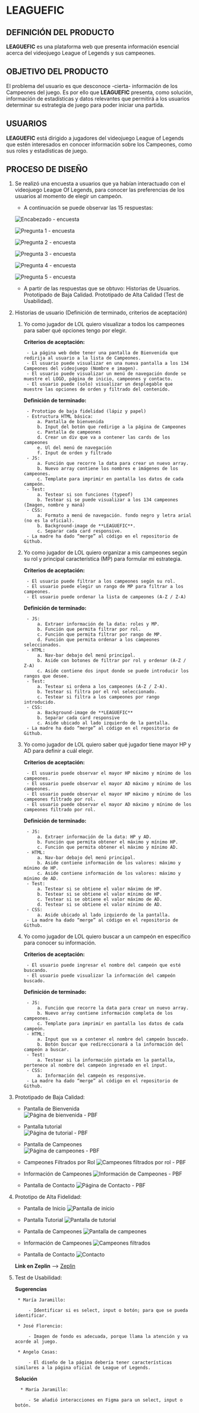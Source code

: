 # **LEAGUEFIC**

## DEFINICIÓN DEL PRODUCTO

**LEAGUEFIC** es una plataforma web que presenta información esencial acerca del videojuego League of Legends y sus campeones.

## OBJETIVO DEL PRODUCTO

El problema del usuario es que desconoce -cierta- información de los Campeones del juego. Es por ello que **LEAGUEFIC** presenta, como solución, información de estadísticas y datos relevantes que permitirá a los usuarios determinar su estrategia de juego para poder iniciar una partida. 

## USUARIOS

**LEAGUEFIC** está dirigido a jugadores del videojuego League of Legends que estén interesados en conocer información sobre los Campeones, como sus roles y estadísticas de juego.

## PROCESO DE DISEÑO

1. Se realizó una encuesta a usuarios que ya habían interactuado con el videojuego League Of Legends, para conocer las preferencias de los usuarios al momento de elegir un campeón.

    * A continuación se puede observar las 15 respuestas:

    ![Encabezado - encuesta](https://user-images.githubusercontent.com/47750982/55366172-29ddfc00-54ad-11e9-9a8a-810f6ad44672.jpg)

    ![Pregunta 1 - encuesta](https://user-images.githubusercontent.com/47750982/55366517-bc32cf80-54ae-11e9-98b5-562b1ef82429.jpg)

    ![Pregunta 2 - encuesta](https://user-images.githubusercontent.com/47750982/55366714-8c37fc00-54af-11e9-99a5-7fd8a4d3d990.jpg)

    ![Pregunta 3 - encuesta](https://user-images.githubusercontent.com/47750982/55366770-d02b0100-54af-11e9-8bc1-793487865b01.jpg)

    ![Pregunta 4 - encuesta](https://user-images.githubusercontent.com/47750982/55366852-25ffa900-54b0-11e9-8b6b-858cdde7fa9b.jpg)

    ![Pregunta 5 - encuesta](https://user-images.githubusercontent.com/47750982/55366911-62330980-54b0-11e9-91df-c1d21291e4f5.jpg)

    * A partir de las respuestas que se obtuvo:
        Historias de Usuarios.
        Prototipado de Baja Calidad.
        Prototipado de Alta Calidad (Test de Usabilidad).
    
2. Historias de usuario (Definición de terminado, criterios de aceptación)

    1. Yo como jugador de LOL quiero visualizar a todos los campeones para saber qué opciones tengo por elegir.

        **Criterios de aceptación:**

            - La página web debe tener una pantalla de Bienvenida que redirija al usuario a la lista de Campeones.
            - El usuario puede visualizar en una nueva pantalla a los 134 Campeones del videojuego (Nombre e imagen). 
            - El usuario puede visualizar un menú de navegación donde se muestre el LOGO, página de inicio, campeones y contacto.
            - El usuario puede (solo) visualizar un desplegable que muestre las opciones de orden y filtrado del contenido.

        **Definición de terminado:**

            - Prototipo de baja fidelidad (lápiz y papel)
            - Estructura HTML básica:
                a. Pantalla de bienvenida
                b. Input del botón que redirige a la página de Campeones
                c. Pantalla de campeones
                d. Crear un div que va a contener las cards de los campeones
                e. Ul del menú de navegación
                f. Input de orden y filtrado
            - JS:
                a. Función que recorre la data para crear un nuevo array.
                b. Nuevo array contiene los nombres e imágenes de los campeones.
                c. Template para imprimir en pantalla los datos de cada campeón.
            - Test:
                a. Testear si son funciones (typeof)
                b. Testear si se puede visualizar a los 134 campeones (Imagen, nombre y maná)
            - CSS:
                a. Formato a menú de navegación. fondo negro y letra arial (no es la oficial).
                b. Background-image de **LEAGUEFIC**.
                c. Separar cada card responsive.
            - La madre ha dado “merge” al código en el repositorio de Github.

    2. Yo como jugador de LOL quiero organizar a mis campeones según su rol y principal característica (MP) para formular mi estrategia.

        **Criterios de aceptación:**

            - El usuario puede filtrar a los campeones según su rol.
            - El usuario puede elegir un rango de MP para filtrar a los campeones.
            - El usuario puede ordenar la lista de campeones (A-Z / Z-A)

        **Definición de terminado:**

            - JS:
                a. Extraer información de la data: roles y MP.
                b. Función que permita filtrar por rol.
                c. Función que permita filtrar por rango de MP.
                d. Función que permita ordenar a los campeones seleccionados.
            - HTML:
                a. Nav-bar debajo del menú principal.
                b. Aside con botones de filtrar por rol y ordenar (A-Z / Z-A)
                c. Aside contiene dos input donde se puede introducir los rangos que desee.
            - Test:
                a. Testear si ordena a los campeones (A-Z / Z-A).
                b. Testear si filtra por el rol seleccionado.
                c. Testear si filtra a los campeones por rango introducido.
            - CSS:
                a. Background-image de **LEAGUEFIC**
                b. Separar cada card responsive
                c. Aside ubicado al lado izquierdo de la pantalla.
            - La madre ha dado “merge” al código en el repositorio de Github.

    3. Yo como jugador de LOL quiero saber qué jugador tiene mayor HP  y AD para definir a cuál elegir.

        **Criterios de aceptación:**

            - El usuario puede observar el mayor HP máximo y mínimo de los campeones.
            - El usuario puede observar el mayor AD máximo y mínimo de los campeones.
            - El usuario puede observar el mayor HP máximo y mínimo de los campeones filtrado por rol.
            - El usuario puede observar el mayor AD máximo y mínimo de los campeones filtrado por rol.

        **Definición de terminado:**

            - JS:
                a. Extraer información de la data: HP y AD.
                b. Función que permita obtener el máximo y mínimo HP.
                c. Función que permita obtener el máximo y mínimo AD.
            - HTML:	
                a. Nav-bar debajo del menú principal.
                b. Aside contiene información de los valores: máximo y mínimo de HP.
                c. Aside contiene información de los valores: máximo y mínimo de AD.
            - Test:
                a. Testear si se obtiene el valor máximo de HP.
                b. Testear si se obtiene el valor mínimo de HP.
                c. Testear si se obtiene el valor máximo de AD.
                d. Testear si se obtiene el valor mínimo de AD.
            - CSS:
                a. Aside ubicado al lado izquierdo de la pantalla.
            - La madre ha dado “merge” al código en el repositorio de Github.

    4. Yo como jugador de LOL quiero buscar a un campeón en específico para conocer su información.

        **Criterios de aceptación:**

            - El usuario puede ingresar el nombre del campeón que esté buscando.
            - El usuario puede visualizar la información del campeón buscado.

        **Definición de terminado:**

            - JS:
                a. Función que recorre la data para crear un nuevo array.
                b. Nuevo array contiene información completa de los campeones.
                c. Template para imprimir en pantalla los datos de cada campeón.
            - HTML:
                a. Input que va a contener el nombre del campeón buscado.
                b. Botón buscar que redireccionará a la información del campeón a buscar.
            - Test:
                a. Testear si la información pintada en la pantalla, pertenece al nombre del campeón ingresado en el input.
            - CSS:
                a. Información del campeón es responsive.
            - La madre ha dado “merge” al código en el repositorio de Github.

3. Prototipado de Baja Calidad:

    * Pantalla de Bienvenida    
    ![Página de bienvenida - PBF](https://user-images.githubusercontent.com/47750982/55369615-e4c1c600-54bc-11e9-8576-40cb4ffb7d52.jpg)

    * Pantalla tutorial    
    ![Página de tutorial - PBF](https://user-images.githubusercontent.com/47750982/55369685-38ccaa80-54bd-11e9-8f19-a6d2ba5f27ad.jpg)

    * Pantalla de Campeones    
    ![Página de campeones - PBF](https://user-images.githubusercontent.com/47750982/55369819-c14b4b00-54bd-11e9-893f-5ece82d1f54a.jpg)

    * Campeones Filtrados por Rol
    ![Campeones filtrados por rol - PBF](https://user-images.githubusercontent.com/47750982/55369892-14bd9900-54be-11e9-8e6d-9f2cad49b5dd.jpg)

    * Información de Campeones
    ![Información de Campeones - PBF](https://user-images.githubusercontent.com/47750982/55369974-69611400-54be-11e9-963c-aff056a893c3.jpg)

    * Pantalla de Contacto
    ![Página de Contacto - PBF](https://user-images.githubusercontent.com/47750982/55370065-bd6bf880-54be-11e9-96c3-6fe0422f8b17.jpg)

4. Prototipo de Alta Fidelidad:

    * Pantalla de Inicio
    ![Pantalla de inicio](https://user-images.githubusercontent.com/47750982/55370132-16d42780-54bf-11e9-8258-918f0310151f.jpg)

    * Pantalla Tutorial
    ![Pantalla de tutorial](https://user-images.githubusercontent.com/47750982/55370199-569b0f00-54bf-11e9-89e9-e24a1830c178.jpg)

    * Pantalla de Campeones
    ![Pantalla de campeones](https://user-images.githubusercontent.com/47750982/55370246-7af6eb80-54bf-11e9-9e9f-f9b33dce7866.jpg)

    * Información de Campeones
    ![Campeones filtrados](https://user-images.githubusercontent.com/47750982/55370299-a5e13f80-54bf-11e9-88e8-ac340d7518c6.jpg)

    * Pantalla de Contacto
    ![Contacto](https://user-images.githubusercontent.com/47750982/55370382-f5c00680-54bf-11e9-9821-d19414d3c35d.jpg)

    **Link en Zeplin** --> [Zeplin](https://app.zeplin.io/project/5c98023d9663d72519aa3a3c)

5. Test de Usabilidad:

    **Sugerencias**

        * María Jaramillo:

            - Identificar si es select, input o botón; para que se pueda identificar.
        
        * José Florencio:

            - Imagen de fondo es adecuada, porque llama la atención y va acorde al juego.

        * Angelo Casas:

            - El diseño de la página debería tener características similares a la página oficial de League of Legends.

    **Solución**

         * María Jaramillo:

            - Se añadió interacciones en Figma para un select, input o botón.
